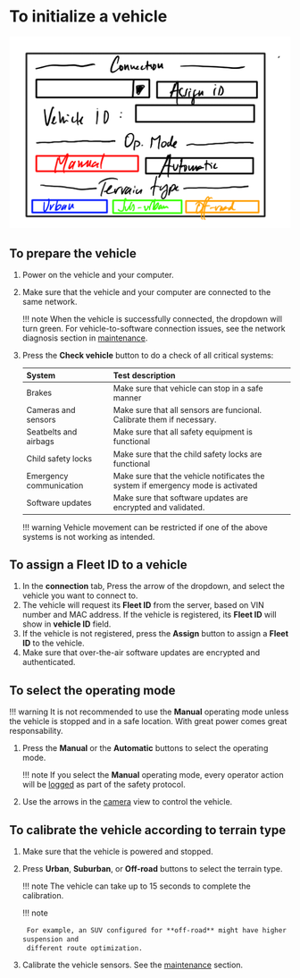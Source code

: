 # To initialize a vehicle

![setupimage](../images/setup.png)

## To prepare the vehicle
1. Power on the vehicle and your computer.
2. Make sure that the vehicle and your computer are connected to the same network.

    !!! note
        When the vehicle is successfully connected, the dropdown will turn green.
        For vehicle-to-software connection issues, see the network diagnosis section in [maintenance](../Maintenance/tips.md). 

3. Press the **Check vehicle** button to do a check of all critical systems:

    | System | Test description |
    |--------|------------------|
    | Brakes | Make sure that vehicle can stop in a safe manner |
    | Cameras and sensors | Make sure that all sensors are funcional. Calibrate them if necessary. |
    | Seatbelts and airbags | Make sure that all safety equipment is functional |
    | Child safety locks | Make sure that the child safety locks are functional |
    | Emergency communication | Make sure that the vehicle notificates the system if emergency mode is activated |
    | Software updates | Make sure that software updates are encrypted and validated. |

    !!! warning
        Vehicle movement can be restricted if one of the above systems is not working as intended.

## To assign a **Fleet ID** to a vehicle


1. In the **connection** tab, Press the arrow of the dropdown, and select the vehicle you want to connect to.
2. The vehicle will request its **Fleet ID** from the server, based on VIN number and MAC address. If the vehicle is registered, its **Fleet ID** will show in **vehicle ID** field.
3. If the vehicle is not registered, press the **Assign** button to assign a **Fleet ID** to the vehicle.
4. Make sure that over-the-air software updates are encrypted and authenticated.

## To select the operating mode

!!! warning
    It is not recommended to use the **Manual** operating mode unless the vehicle is stopped and in a safe location. With great power comes great responsability.

1. Press the **Manual** or the **Automatic** buttons to select the operating mode.

    !!! note
        If you select the **Manual** operating mode, every operator action will be [logged](./logs.md) as part of the safety protocol. 
    
2. Use the arrows in the [camera](../Initialization/camera.md) view to control the vehicle. 

## To calibrate the vehicle according to terrain type

1. Make sure that the vehicle is powered and stopped.
2. Press **Urban**, **Suburban**, or **Off-road** buttons to select the terrain type.

    !!! note
        The vehicle can take up to 15 seconds to complete the calibration.

    !!! note

        For example, an SUV configured for **off-road** might have higher suspension and
        different route optimization.

3. Calibrate the vehicle sensors. See the [maintenance](../Maintenance/tips.md) section. 
